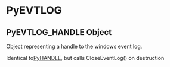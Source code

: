 # PyEVTLOG

## PyEVTLOG\_HANDLE Object

Object representing a handle to the windows event log\. 

Identical to[PyHANDLE](#pyhandle), but calls CloseEventLog\(\) on destruction